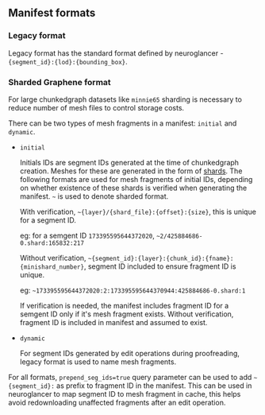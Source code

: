 ## Manifest formats

### Legacy format
Legacy format has the standard format defined by neuroglancer - `{segment_id}:{lod}:{bounding_box}`.

### Sharded Graphene format
For large chunkedgraph datasets like `minnie65` sharding is necessary to reduce number of mesh files to control storage costs.

There can be two types of mesh fragments in a manifest: `initial` and `dynamic`.
* `initial`

   Initials IDs are segment IDs generated at the time of chunkedgraph creation. Meshes for these are generated in the form of [shards](https://github.com/seung-lab/cloud-volume/wiki/Graphene#meshing). The following formats are used for mesh fragments of initial IDs, depending on whether existence of these shards is verified when generating the manifest. `~` is used to denote sharded format.

   With verification, `~{layer}/{shard_file}:{offset}:{size}`, this is unique for a segment ID.

   eg: for a semgent ID `173395595644372020`, `~2/425884686-0.shard:165832:217`

   Without verification, `~{segment_id}:{layer}:{chunk_id}:{fname}:{minishard_number}`, segment ID included to ensure fragment ID is unique.

   eg: `~173395595644372020:2:173395595644370944:425884686-0.shard:1`

   If verification is needed, the manifest includes fragment ID for a semgent ID only if it's mesh fragment exists. Without verification, fragment ID is included in manifest and assumed to exist.

* `dynamic`

   For segment IDs generated by edit operations during proofreading, legacy format is used to name mesh fragments.


For all formats, `prepend_seg_ids=true` query parameter can be used to add `~{segment_id}:` as prefix to fragment ID in the manifest. This can be used in neuroglancer to map segment ID to mesh fragment in cache, this helps avoid redownloading unaffected fragments after an edit operation.
